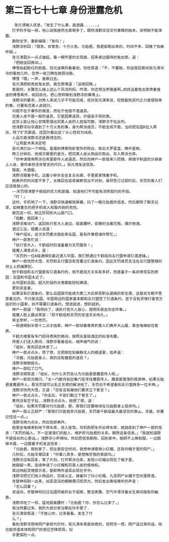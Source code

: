 # 第二百七十七章 身份泄露危机
        张元清输入信息，「发生了什么事，能透露......」
       打字的手指一顿，他心说我居然也真喝多了，既然浅野凉没交代事情的始末，说明她不能泄露。
       删除文字，重新编辑：「急吗！」
       浅野凉秒回：「很急，非常急，十万火急。元始君，我是偷跑出来的，时间不多，回晚了怕被怀疑。」
       张元清眉头一点点皱起，看一眼怀里的丈母娘，招来桌边服侍的兔女郎，道：
       「把她送回房间。」
       傅雪抬起酡红的脸蛋，目光迷离的看着他，吃吃笑道：「不，不要她，你送我回房间张元清冷冷的看她几秒，忽然一收刀劈在她颈动脉。
       傅雪「嘤」一声，昏厥过去。
       张元清把她丢给兔女郎，面无表情道：「送她回房。」
       真是的，关雅怎么摊上这么个风流的妈，咋滴，你还想当李隆基啊…他目送着兔女郎搀着昏迷的傅雪离开，收回目光，把心思转移到浅野凉的事情上。
       浅野凉的要求，对旁人来说几乎不可能完成，但对张元清来说，短暂豁免契约之力是很简单的事，只要有完美人皮就行。
       问题不在于事件的难度，而在于他借不借道具。
       完美人皮不是一般的道具，它是因果道具，价值高于规则类。
       这世上能让他心甘情愿借出完美人皮的人屈指可数，浅野凉不在此列。
       但浅野凉似乎遇到了十万火急的事，身为帮派成员，不能坐视不管，当初把岛国K拉入帮派，除了扩充渠道，还因为看出这丫头心性较为纯良。
       人品方面浅野凉还是靠得住的。
       「让观星术来决定吧
       张元清打出一个响指，星遁到傅青阳卧室外的阳台，取出大罗星盘，睁开星眸。
       两三分钟后，他熄灭眼里的星光，把完美人皮从物品栏取出，存入帮派仓库。
       「你申请使用帮派仓库里那件人皮道具，然后向神户一郎借来八咫镜，用镜子制造的分身披上人皮，替你承担违背誓言的代价。」张元清发送信息。
       银座，大酒屋。
       浅野凉握着手机，迈着小碎步走在复古长廊，手里紧紧拽着手机。
       她离开的时间差不多了，太晚回去容易被察觉出不对劲，虽然签订过契约后，天罚的客人们应该是放心的。
       ――天罚很清楚千鹤组的实力和底蕴，知道他们不可能有消除契约的手段。
       「叮！」
       这时，手机响了一下，浅野凉快速解锁屏幕，扫了一眼元始君的信息，然后删除了聊天记录，如释重负的把手机收入和服内侧的兜兜。
       做完这一切，她正好回到大山屋门口。
       「抱歉，我回来！」
       浅野凉推动门，返回执行官大人身边，挺直腰杆，安静的当着花瓶，偶尔倒酒。
       酒过三巡，猎魔人说道：
       「神户组长，这次天罚委派我前来岛国，是有件事想请你帮忙。」
       神户一郎急忙说：
       「执行官大人，千鹤组时刻准备着为天罚服务！」
       猎魔人满意点头，道：
       「天罚的一位A级通缉犯最近潜入华国，我们想通过千鹤组向五行盟申请引渡逮捕。」
       神户一郎恍然大悟，天罚和五行盟没有签署过引渡条约，因此天罚成员无法在五行盟管辖的领土上抓捕罪犯。
       但千鹤组和五行盟是有引渡条约的，倒不是双方关系有多好，而是基于一条非常现实的原因：岛国和华国太近了。
       从华国到岛国，超凡阶段的水鬼都能轻松横渡，
       更别说圣者。
       如果没有引渡条约，那么岛国很可能成为第二大区邪恶职业避祸的安全港，这是双方都不愿意看见的。不只是岛国，华国周边的国家基本都和五行盟签了引渡条约，至于没有灵境行者官方组织的小国家，则不需要引渡条约，想进就进，想抓就抓。
       神户一郎道：「我明白了，请执行官大人放心，我明天就去办这件事。」
       猎魔人脸上露出笑容：「祝千鹤组和天罚的友谊天长地久。」
       宾主举杯，一饮而尽。
       一顿酒喝到半夜十二点才结束，神户一郎领着尊贵的客人们离开大山屋，乘坐电梯前往客房。
       千鹤大楼里有专门招待贵宾的房间，按照五星级酒店的标准布置。
       待客人们进入房间，浅野凉看着组长，细声细气的说：
       「组长，我先回去休息了。」
       神户一郎点点头，想了想，又把她拉到僻静无人的楼道里，低声道：
       「凉酱，元始君身上，真的没有魔君的道具？」
       浅野凉微微摇头。
       神户一郎松了口气。
       浅野凉顺势道：「组长，为什么天罚会认为元始君是魔君传人呢。」
       神户一郎目光微闪，「太一门数月前召集门徒寻找魔君传人，魔君是堕落的夜游神，如果元始君是魔君传人，那天罚就可以名正言顺的解决他了。天罚也不希望看到五行盟再多一位半神。」
       浅野凉恍然大悟，又道：「您有没有被他们要求立下誓言？」
       神户一郎点点头，「你走后，干部们都立下誓言了。」
       果然没有空子钻..浅野凉点点头，她想了想，道：
       「组长，如果天罚要对付元始君，那，那我们还要继续在元始君身上投资吗。」
       神户一郎义正辞严：「那我们只能放弃元始君，天罚是千鹤组最大最坚实的靠山，凉酱，你要记住这一点。」
       浅野凉用力点头，然后告辞离开。
       她乘坐电梯来到地下停车库，进入座驾，司机刚把车开出停车库，她就收到了神户一郎的信息：「天罚的敌人，不一定是我们的敌人，维护好元始君的关系。删除这条信息。」「我就知道那不是组长的心里话。」浅野凉小声嘀咕，然后把信息删除。回到家中，她顾不上换和服，一边脱掉木屐，一边握着手机发送信息：
       「元始君，我到家了，现在是安全时间，我想申请使用小红帽，还有你帽子里的阴尸。」
       几秒后，元始天尊回复：「你事儿真多，是想掏空我的家底吗。」
       浅野凉没有回复，等了片刻，打开帮派仓库，发现小红帽出现在了格子里。
       她甜甜一笑，连续申请了小红帽和完美人皮的使用权。
       耳边响起灵境提示音，旋即两件道具出现在手中。
       浅野凉把它们收入物品栏，完成认主，接着抖了抖小红帽，九具阴尸从帽子空间里跌落。
       贪婪神将刚一出来，凶恶混沌的眼睛便闪现灵光，然后发出嘶哑难听的声音：
       「怎么回事？」
       说话间，贪婪神将扫过岛国风格的女子闺房，整洁素雅，空气中漂浮着女生房间独有的幽香。
       浅野凉吃了一惊，猛地挺直腰杆：「元始君？你，你怎么过来了。」
       我当然要过来，我的大部分家当都在你手里了.
       张元清颔首道：「不放心你，过来看看，发生了什
       么？」
       看到浅野凉想用阴尸承担代价时，张元清本来是拒绝的，但转念一想，阴尸送过来的话，他也能凭借本体和阴尸的感应空降现场，似
       乎更保险一点。